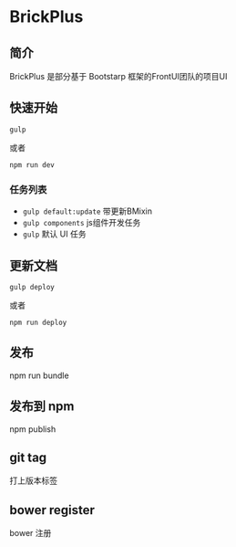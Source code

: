 # BrickPlus

## 简介

BrickPlus 是部分基于 Bootstarp 框架的FrontUI团队的项目UI

## 快速开始

    gulp

或者

    npm run dev

### 任务列表

* `gulp default:update` 带更新BMixin
* `gulp components` js组件开发任务
* `gulp` 默认 UI 任务

## 更新文档

    gulp deploy

或者

    npm run deploy

## 发布

  npm run bundle


## 发布到 npm

  npm publish

## git tag

  打上版本标签

## bower register

  bower 注册
